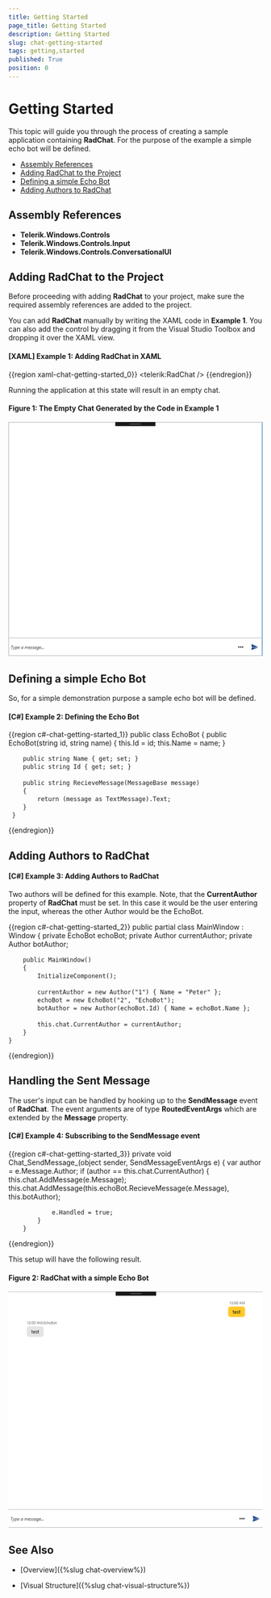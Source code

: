```yaml
---
title: Getting Started
page_title: Getting Started
description: Getting Started
slug: chat-getting-started
tags: getting,started
published: True
position: 0
---
```


# Getting Started

This topic will guide you through the process of creating a sample application containing __RadChat__. For the purpose of the example a simple echo bot will be defined.

* [Assembly References](#assembly-references)
* [Adding RadChat to the Project](#adding-radchat-to-the-project)
* [Defining a simple Echo Bot](#defining-a-simple-echo-bot)
* [Adding Authors to RadChat](#adding-authors-to-radchat)

## Assembly References

* __Telerik.Windows.Controls__
* __Telerik.Windows.Controls.Input__
* __Telerik.Windows.Controls.ConversationalUI__

## Adding RadChat to the Project

Before proceeding with adding __RadChat__ to your project, make sure the required assembly references are added to the project. 

You can add __RadChat__ manually by writing the XAML code in __Example 1__. You can also add the control by dragging it from the Visual Studio Toolbox and dropping it over the XAML view.

#### __[XAML] Example 1: Adding RadChat in XAML__

{{region xaml-chat-getting-started_0}}
	<telerik:RadChat />
{{endregion}}

Running the application at this state will result in an empty chat.

#### __Figure 1: The Empty Chat Generated by the Code in Example 1__

![Empty RadChat](images/RadChat_GettingStarted_01.png)

## Defining a simple Echo Bot

So, for a simple demonstration purpose a sample echo bot will be defined.

#### __[C#] Example 2: Defining the Echo Bot__

{{region c#-chat-getting-started_1}}
	 public class EchoBot
     {
        public EchoBot(string id, string name)
        {
            this.Id = id;
            this.Name = name;
        }

        public string Name { get; set; }
        public string Id { get; set; }

        public string RecieveMessage(MessageBase message)
        {
            return (message as TextMessage).Text;
        }
     }
{{endregion}}

## Adding Authors to RadChat

#### __[C#] Example 3: Adding Authors to RadChat__

Two authors will be defined for this example. Note, that the __CurrentAuthor__ property of __RadChat__  must be set. In this case it would be the user entering the input, whereas the other Author would be the EchoBot. 

{{region c#-chat-getting-started_2}}
	public partial class MainWindow : Window
    {
        private EchoBot echoBot;
        private Author currentAuthor;
        private Author botAuthor;

        public MainWindow()
        {
            InitializeComponent();

            currentAuthor = new Author("1") { Name = "Peter" };
            echoBot = new EchoBot("2", "EchoBot");
            botAuthor = new Author(echoBot.Id) { Name = echoBot.Name };

            this.chat.CurrentAuthor = currentAuthor;
        }
    }
{{endregion}}

## Handling the Sent Message

The user's input can be handled by hooking up to the __SendMessage__ event of __RadChat__. The event arguments are of type __RoutedEventArgs__ which are extended by the __Message__ property.

#### __[C#] Example 4: Subscribing to the SendMessage event__

{{region c#-chat-getting-started_3}}
	private void Chat_SendMessage_(object sender, SendMessageEventArgs e)
        {
            var author = e.Message.Author;
            if (author == this.chat.CurrentAuthor)
            {
                this.chat.AddMessage(e.Message); 
                this.chat.AddMessage(this.echoBot.RecieveMessage(e.Message), this.botAuthor);

                e.Handled = true;
            }
        } 
{{endregion}}

This setup will have the following result.

#### __Figure 2: RadChat with a simple Echo Bot__

![Echo Bot Example](images/RadChat_GettingStarted_02.png)

## See Also

* [Overview]({%slug chat-overview%})

* [Visual Structure]({%slug chat-visual-structure%})










